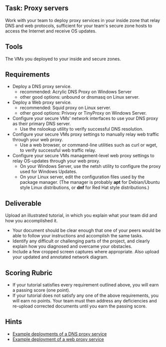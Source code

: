 ## Task: Proxy servers
Work with your team to deploy proxy services in your inside zone that relay DNS and web protocols,
sufficient for your team's secure zone hosts to access the Internet and receive OS updates.

## Tools
The VMs you deployed to your inside and secure zones.

## Requirements
- Deploy a DNS proxy service.
  - recommended: Acrylic DNS Proxy on Windows Server
  - other good options: unbound or dnsmasq on Linux server.
- Deploy a Web proxy service.
  - recommended: Squid proxy on Linux server.
  - other good options: Privoxy or TinyProxy on Windows Server.
- Configure your secure VMs' network interfaces to use your DNS proxy as their primary DNS server.
  - Use the nslookup utility to verify successful DNS resolution.
- Configure your secure VMs proxy settings to manually relay web traffic through your web proxy.
  - Use a web browser, or command-line utilities such as curl or wget, to verify successful web traffic relay.
- Configure your secure VMs management-level web proxy settings to relay OS-updates through your web proxy.
  - On your Windows Server, use the netsh utility to configure the proxy used for Windows Updates.
  - On your Linux server, edit the configuration files used by the package manager.
(The manager is probably **apt** for Debian/Ubuntu style Linux distributions,
or **dnf** for Red Hat style distributions.)

## Deliverable
Upload an illustrated tutorial, in which you explain what your team did and how you accomplished it.
- Your document should be clear enough that one of your peers would be able to follow your instructions and accomplish the same tasks.
- Identify any difficult or challenging parts of the project, and clearly explain how you diagnosed and overcame your obstacles.
- Include a few cropped screen captures where appropriate. Also upload your updated and annotated network diagram.

## Scoring Rubric
- If your tutorial satisfies every requirement outlined above, you will earn a passing score (one point).
- If your tutorial does not satisfy any one of the above requirements, you will earn no points.
Your team must then address any deficiencies and re-upload corrected documents until you earn the passing score.

## Hints
- <a href="https://byui-cit.atlassian.net/wiki/spaces/CDI/pages/37126145" target="_blank" ref="noopener">Example deployments of a DNS proxy service</a>
- <a href="https://byui-cit.atlassian.net/wiki/spaces/CDI/pages/37388405" target="_blank" ref="noopener">Example deployment of a web proxy service</a>
